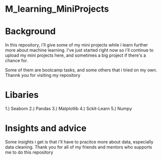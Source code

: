 # M_learning_MiniProjects

# Background
In this repository, i'll give some of my mini projects while i learn further more about machine learning. I've just started right now so i'll continue to upload
my mini projects here, and sometimes a big project if there's a chance for.

Some of them are bootcamp tasks, and some others that i tried on my own. Thannk you for visiting my repository

# Libaries
1.) Seaborn
2.) Pandas
3.) Matplotlib
4.) Sckit-Learn
5.) Numpy

# Insights and advice
Some insights i get is that i'll have to pracitce more about data, especially data cleaning. Thank you for all of my friends and mentors who supports me to do this repository

